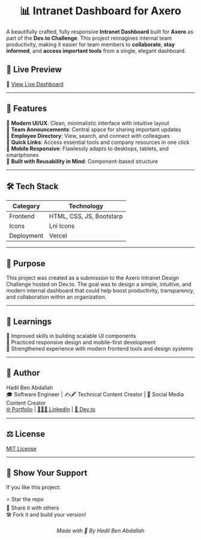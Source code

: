 <h1 align="center">📊 Intranet Dashboard for Axero</h1>

A beautifully crafted, fully responsive **Intranet Dashboard** built for **Axero** as part of the **Dev.to Challenge**. This project reimagines internal team productivity, making it easier for team members to **collaborate**, **stay informed**, and **access important tools** from a single, elegant dashboard.

## 🚀 Live Preview

🔗 [View Live Dashboard](https://axero-dashboard.vercel.app/)

---

## 📌 Features

🔹 **Modern UI/UX**: Clean, minimalistic interface with intuitive layout  
🔹 **Team Announcements**: Central space for sharing important updates  
🔹 **Employee Directory**: View, search, and connect with colleagues  
🔹 **Quick Links**: Access essential tools and company resources in one click  
🔹 **Mobile Responsive**: Flawlessly adapts to desktops, tablets, and smartphones  
🔹 **Built with Reusability in Mind**: Component-based structure

---

## 🛠️ Tech Stack

| Category   | Technology               |
| ---------- | ------------------------ |
| Frontend   | HTML, CSS, JS, Bootstarp |
| Icons      | Lni Icons                |
| Deployment | Vercel                   |

---

## 🎯 Purpose

This project was created as a submission to the Axero Intranet Design Challenge hosted on Dev.to. The goal was to design a simple, intuitive, and modern internal dashboard that could help boost productivity, transparency, and collaboration within an organization.

---

## 🧠 Learnings

🔹 Improved skills in building scalable UI components  
🔹 Practiced responsive design and mobile-first development  
🔹 Strengthened experience with modern frontend tools and design systems

---

## 👤 Author

Hadil Ben Abdallah  
🎓 Software Engineer | ✍🖋 Technical Content Creator | 📱 Social Media Content Creator  
[🌐 Portfolio](https://hadilbenabdallah.vercel.app/) | [👩🏻‍💼 LinkedIn](https://www.linkedin.com/in/hadil-ben-abdallah/) | [📝 Dev.to](https://dev.to/hadil)

---

## ⚖ License

[MIT License](License)

---

## 🌟 Show Your Support

If you like this project:

⭐️ Star the repo  
🔁 Share it with others  
🛠️ Fork it and build your version!

<h6 align="center">Made with 💙 By Hadil Ben Abdallah</h6>
